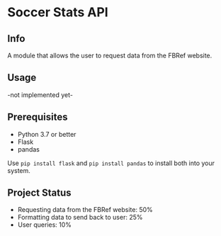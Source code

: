# Soccer Stats API

## Info
A module that allows the user to request data from the FBRef website.

## Usage
-not implemented yet-

## Prerequisites
- Python 3.7 or better
- Flask
- pandas

Use ```pip install flask``` and ```pip install pandas``` to install both into your system. 

## Project Status
- Requesting data from the FBRef website: 50%
- Formatting data to send back to user: 25%
- User queries: 10%
